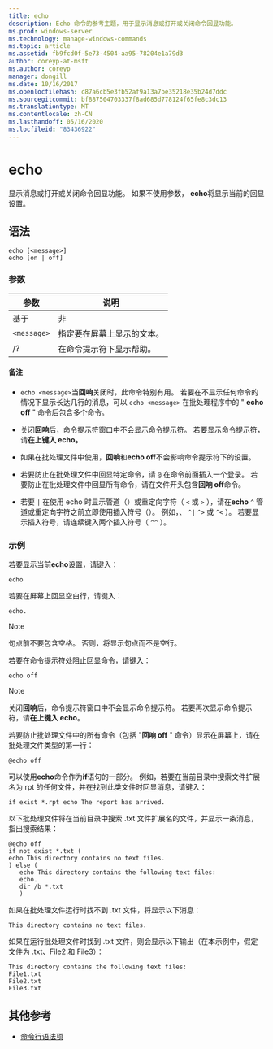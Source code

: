 ```yaml
---
title: echo
description: Echo 命令的参考主题，用于显示消息或打开或关闭命令回显功能。
ms.prod: windows-server
ms.technology: manage-windows-commands
ms.topic: article
ms.assetid: fb9fcd0f-5e73-4504-aa95-78204e1a79d3
author: coreyp-at-msft
ms.author: coreyp
manager: dongill
ms.date: 10/16/2017
ms.openlocfilehash: c87a6cb5e3fb52af9a13a7be35218e35b24d7ddc
ms.sourcegitcommit: bf887504703337f8ad685d778124f65fe8c3dc13
ms.translationtype: MT
ms.contentlocale: zh-CN
ms.lasthandoff: 05/16/2020
ms.locfileid: "83436922"
---
```

# <a name="echo"></a>echo

显示消息或打开或关闭命令回显功能。 如果不使用参数， **echo**将显示当前的回显设置。

## <a name="syntax"></a>语法

```
echo [<message>]
echo [on | off]
```

### <a name="parameters"></a>参数

| 参数 | 说明 |
| --------- | ----------- |
| 基于 | 非 | 打开或关闭命令回显功能。 默认情况下，命令回显处于启用状态。 |
| `<message>` | 指定要在屏幕上显示的文本。 |
| /? | 在命令提示符下显示帮助。 |

#### <a name="remarks"></a>备注

- `echo <message>`当**回响**关闭时，此命令特别有用。 若要在不显示任何命令的情况下显示长达几行的消息，可以 `echo <message>` 在批处理程序中的 " **echo off** " 命令后包含多个命令。

- 关闭**回响**后，命令提示符窗口中不会显示命令提示符。 若要显示命令提示符，请**在上键入 echo。**

- 如果在批处理文件中使用，**回响**和**echo off**不会影响命令提示符下的设置。

- 若要防止在批处理文件中回显特定命令，请 `@` 在命令前面插入一个登录。 若要防止在批处理文件中回显所有命令，请在文件开头包含**回响 off**命令。

- 若要 `|` 在使用 echo 时显示管道（）或重定向字符（ `<` 或 `>` ），请在**echo** `^` 管道或重定向字符之前立即使用插入符号（）。 例如，、 `^|` `^>` 或 `^<` ）。 若要显示插入符号，请连续键入两个插入符号（ `^^` ）。

### <a name="examples"></a>示例

若要显示当前**echo**设置，请键入：

```
echo
```

若要在屏幕上回显空白行，请键入：

```
echo.
```

> [!NOTE]
> 句点前不要包含空格。 否则，将显示句点而不是空行。

若要在命令提示符处阻止回显命令，请键入：

```
echo off
```

> [!NOTE]
> 关闭**回响**后，命令提示符窗口中不会显示命令提示符。 若要再次显示命令提示符，请**在上键入 echo**。

若要防止批处理文件中的所有命令（包括 "**回响 off** " 命令）显示在屏幕上，请在批处理文件类型的第一行：

```
@echo off
```

可以使用**echo**命令作为**if**语句的一部分。 例如，若要在当前目录中搜索文件扩展名为 rpt 的任何文件，并在找到此类文件时回显消息，请键入：

```
if exist *.rpt echo The report has arrived.
```

以下批处理文件将在当前目录中搜索 .txt 文件扩展名的文件，并显示一条消息，指出搜索结果：

```
@echo off
if not exist *.txt (
echo This directory contains no text files.
) else (
   echo This directory contains the following text files:
   echo.
   dir /b *.txt
   )
```

如果在批处理文件运行时找不到 .txt 文件，将显示以下消息：

```
This directory contains no text files.
```

如果在运行批处理文件时找到 .txt 文件，则会显示以下输出（在本示例中，假定文件为 .txt、File2 和 File3）：

```
This directory contains the following text files:
File1.txt
File2.txt
File3.txt
```

## <a name="additional-references"></a>其他参考

- [命令行语法项](command-line-syntax-key.md)
